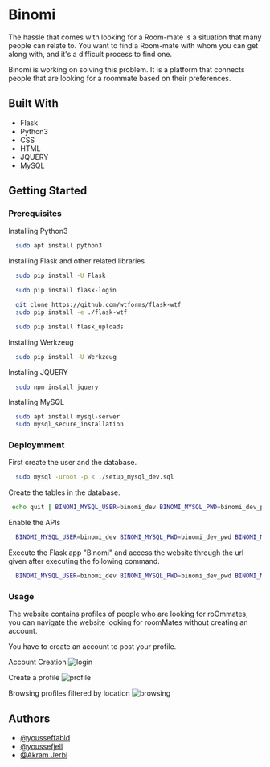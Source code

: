 # Binomi

The hassle that comes with looking for a Room-mate is a situation that many people can relate to.
You want to find a Room-mate with whom you can get along with, and it's a difficult process to find one.

Binomi is working on solving this problem. It is a platform that connects people that are looking for a roommate based on their preferences.



## Built With
- Flask
- Python3
- CSS
- HTML
- JQUERY
- MySQL
## Getting Started
### Prerequisites
Installing Python3
```bash
  sudo apt install python3
```
Installing Flask and other related libraries 
```bash
  sudo pip install -U Flask

  sudo pip install flask-login

  git clone https://github.com/wtforms/flask-wtf
  sudo pip install -e ./flask-wtf

  sudo pip install flask_uploads

```

Installing Werkzeug
```bash
  sudo pip install -U Werkzeug
```
Installing JQUERY
```bash
  sudo npm install jquery
```
Installing MySQL
```bash
  sudo apt install mysql-server
  sudo mysql_secure_installation
```

### Deploymment
First create the user and the database.
```bash
  sudo mysql -uroot -p < ./setup_mysql_dev.sql
```
Create the tables in the database.
```bash
 echo quit | BINOMI_MYSQL_USER=binomi_dev BINOMI_MYSQL_PWD=binomi_dev_pwd BINOMI_MYSQL_HOST=localhost BINOMI_MYSQL_DB=binomi_dev_db BINOMI_TYPE_STORAGE=db ./console.py
```
Enable the APIs
```bash
  BINOMI_MYSQL_USER=binomi_dev BINOMI_MYSQL_PWD=binomi_dev_pwd BINOMI_MYSQL_HOST=localhost BINOMI_MYSQL_DB=binomi_dev_db BINOMI_TYPE_STORAGE=db python3 -m api.v1.app
```
Execute the Flask app "Binomi" and access the website through the url given after executing the following command.
```bash
  BINOMI_MYSQL_USER=binomi_dev BINOMI_MYSQL_PWD=binomi_dev_pwd BINOMI_MYSQL_HOST=localhost BINOMI_MYSQL_DB=binomi_dev_db BINOMI_TYPE_STORAGE=db python3 -m web_dynamic.binomi
```

### Usage

The website contains profiles of people who are looking for roOmmates, you can navigate the website looking for roomMates without creating an account.

You have to create an account to post your profile.

Account Creation
![login](https://i.imgur.com/FchvvDq.png)

Create a profile
![profile](https://i.imgur.com/PQEiqfp.png)

Browsing profiles filtered by location
![browsing](https://i.imgur.com/4Lqgeoq.png)



## Authors

- [@yousseffabid](https://github.com/yousseffabid)
- [@youssefjell](https://github.com/YoussefJell)
- [@Akram Jerbi](https://github.com/Aleph235)
